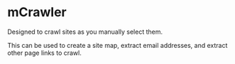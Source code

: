 # mCrawler
Designed to crawl sites as you manually select them.

This can be used to create a site map, extract email addresses, and extract other page links to crawl.  
